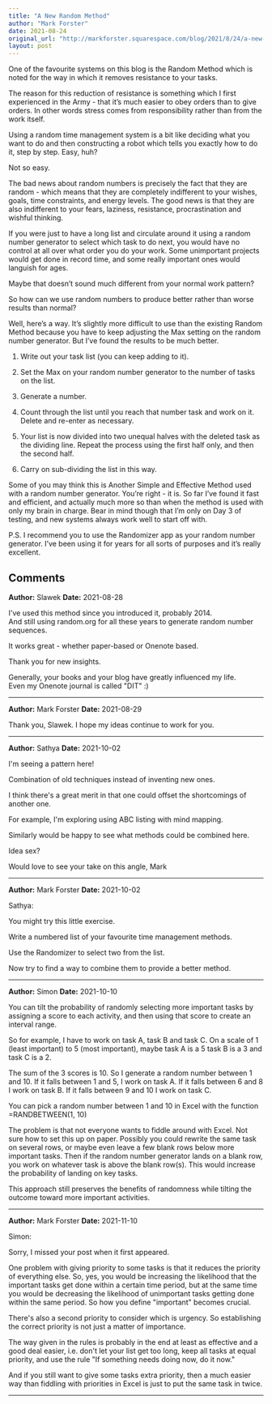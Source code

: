 ```yaml
---
title: "A New Random Method"
author: "Mark Forster"
date: 2021-08-24
original_url: "http://markforster.squarespace.com/blog/2021/8/24/a-new-random-method.html"
layout: post
---
```


One of the favourite systems on this blog is the Random Method which is noted for the way in which it removes resistance to your tasks.

The reason for this reduction of resistance is something which I first experienced in the Army - that it’s much easier to obey orders than to give orders. In other words stress comes from responsibility rather than from the work itself.

Using a random time management system is a bit like deciding what you want to do and then constructing a robot which tells you exactly how to do it, step by step. Easy, huh?

Not so easy.

The bad news about random numbers is precisely the fact that they are random - which means that they are completely indifferent to your wishes, goals, time constraints, and energy levels. The good news is that they are also indifferent to your fears, laziness, resistance, procrastination and wishful thinking.

If you were just to have a long list and circulate around it using a random number generator to select which task to do next, you would have no control at all over what order you do your work. Some unimportant projects would get done in record time, and some really important ones would languish for ages.

Maybe that doesn’t sound much different from your normal work pattern?

So how can we use random numbers to produce better rather than worse results than normal?

Well, here’s a way. It’s slightly more difficult to use than the existing Random Method because you have to keep adjusting the Max setting on the random number generator. But I’ve found the results to be much better.

1. Write out your task list (you can keep adding to it).

2. Set the Max on your random number generator to the number of tasks on the list.

3. Generate a number.

4. Count through the list until you reach that number task and work on it. Delete and re-enter as necessary.

5. Your list is now divided into two unequal halves with the deleted task as the dividing line. Repeat the process using the first half only, and then the second half.

6. Carry on sub-dividing the list in this way.

Some of you may think this is Another Simple and Effective Method used with a random number generator. You’re right - it is. So far I’ve found it fast and efficient, and actually much more so than when the method is used with only my brain in charge. Bear in mind though that I’m only on Day 3 of testing, and new systems always work well to start off with.

P.S. I recommend you to use the Randomizer app as your random number generator. I’ve been using it for years for all sorts of purposes and it’s really excellent.

## Comments

**Author:** Slawek
**Date:** 2021-08-28

I've used this method since you introduced it, probably 2014.  
And still using random.org for all these years to generate random number sequences.  
  
It works great - whether paper-based or Onenote based.   
  
Thank you for new insights.  
  
Generally, your books and your blog have greatly influenced my life.  
Even my Onenote journal is called "DIT" :)

---

**Author:** Mark Forster
**Date:** 2021-08-29

Thank you, Slawek. I hope my ideas continue to work for you.

---

**Author:** Sathya
**Date:** 2021-10-02

I'm seeing a pattern here!  
  
Combination of old techniques instead of inventing new ones.  
  
I think there's a great merit in that one could offset the shortcomings of another one.  
  
For example, I'm exploring using ABC listing with mind mapping.   
  
Similarly would be happy to see what methods could be combined here.  
  
Idea sex?  
  
Would love to see your take on this angle, Mark

---

**Author:** Mark Forster
**Date:** 2021-10-02

Sathya:  
  
You might try this little exercise.  
  
Write a numbered list of your favourite time management methods.  
  
Use the Randomizer to select two from the list.  
  
Now try to find a way to combine them to provide a better method.

---

**Author:** Simon
**Date:** 2021-10-10

You can tilt the probability of randomly selecting more important tasks by assigning a score to each activity, and then using that score to create an interval range.  
  
 So for example, I have to work on task A, task B and task C. On a scale of 1 (least important) to 5 (most important), maybe task A is a 5 task B is a 3 and task C is a 2.   
  
 The sum of the 3 scores is 10. So I generate a random number between 1 and 10. If it falls between 1 and 5, I work on task A. If it falls between 6 and 8 I work on task B. If it falls between 9 and 10 I work on task C.   
  
 You can pick a random number between 1 and 10 in Excel with the function =RANDBETWEEN(1, 10)  
  
 The problem is that not everyone wants to fiddle around with Excel. Not sure how to set this up on paper. Possibly you could rewrite the same task on several rows, or maybe even leave a few blank rows below more important tasks. Then if the random number generator lands on a blank row, you work on whatever task is above the blank row(s). This would increase the probability of landing on key tasks.   
  
 This approach still preserves the benefits of randomness while tilting the outcome toward more important activities.

---

**Author:** Mark Forster
**Date:** 2021-11-10

Simon:   
  
Sorry, I missed your post when it first appeared.  
  
One problem with giving priority to some tasks is that it reduces the priority of everything else. So, yes, you would be increasing the likelihood that the important tasks get done within a certain time period, but at the same time you would be decreasing the likelihood of unimportant tasks getting done within the same period. So how you define "important" becomes crucial.   
  
There's also a second priority to consider which is urgency. So establishing the correct priority is not just a matter of importance.  
  
The way given in the rules is probably in the end at least as effective and a good deal easier, i.e. don't let your list get too long, keep all tasks at equal priority, and use the rule "If something needs doing now, do it now."  
  
And if you still want to give some tasks extra priority, then a much easier way than fiddling with priorities in Excel is just to put the same task in twice.

---
